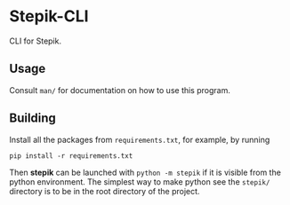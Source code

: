 Stepik-CLI
==========

CLI for Stepik.

Usage
-----

Consult `man/` for documentation on how to use this program.

Building
--------

Install all the packages from `requirements.txt`, for example, by running

    pip install -r requirements.txt

Then **stepik** can be launched with `python -m stepik` if it is visible from
the python environment. The simplest way to make python see the `stepik/`
directory is to be in the root directory of the project.
